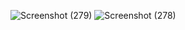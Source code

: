 ![Screenshot (279)](https://github.com/user-attachments/assets/83f0eedf-7d64-4e53-9579-4af44dc06519)
![Screenshot (278)](https://github.com/user-attachments/assets/14d508c3-8493-443d-9c7e-b8121f45e7de)
